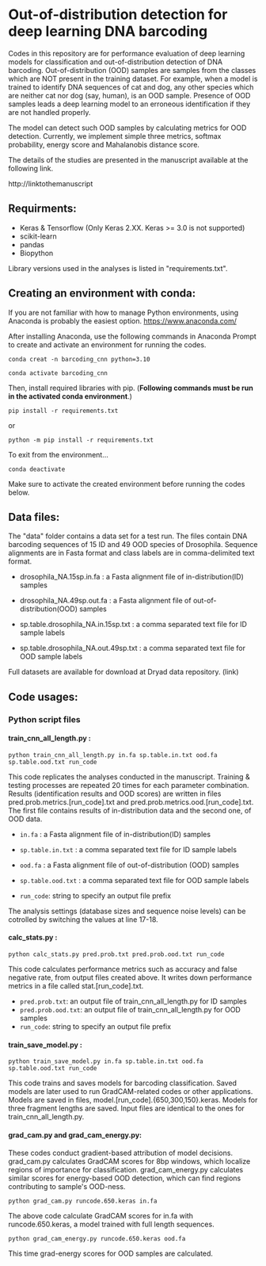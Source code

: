 # Out-of-distribution detection for deep learning DNA barcoding

Codes in this repository are for performance evaluation of deep learning models for classification and out-of-distribution detection of DNA barcoding. Out-of-distribution (OOD) samples are samples from the classes which are NOT present in the training dataset. For example, when a model is trained to identify DNA sequences of cat and dog, any other species which are neither cat nor dog (say, human), is an OOD sample. Presence of OOD samples leads a deep learning model to an erroneous identification if they are not handled properly. 

The model can detect such OOD samples by calculating metrics for OOD detection. Currently, we implement simple three metrics, softmax probability, energy score and Mahalanobis distance score.  

The details of the studies are presented in the manuscript available at the following link.

http://linktothemanuscript


## Requirments:
* Keras & Tensorflow (Only Keras 2.XX. Keras >= 3.0 is not supported)
* scikit-learn
* pandas
* Biopython 

Library versions used in the analyses is listed in "requirements.txt".

## Creating an environment with conda:
If you are not familiar with how to manage Python environments, using Anaconda is probably the easiest option.
https://www.anaconda.com/

After installing Anaconda, use the following commands in Anaconda Prompt to create and activate an environment for running the codes.

```
conda creat -n barcoding_cnn python=3.10 

conda activate barcoding_cnn
```

Then, install required libraries with pip.
(**Following commands must be run in the activated conda environment**.)
```
pip install -r requirements.txt
```
or 
```
python -m pip install -r requirements.txt
```
To exit from the environment...
```
conda deactivate 
```
Make sure to activate the created environment before running the codes below.

## Data files:
The "data" folder contains a data set for a test run. The files contain DNA barcoding sequences of 15 ID and 49 OOD species of Drosophila. Sequence alignments are in Fasta format and class labels are in comma-delimited text format.

- drosophila_NA.15sp.in.fa : a Fasta alignment file of in-distribution(ID) samples
- drosophila_NA.49sp.out.fa : a Fasta alignment file of out-of-distribution(OOD) samples

- sp.table.drosophila_NA.in.15sp.txt : a comma separated text file for ID sample labels
- sp.table.drosophila_NA.out.49sp.txt : a comma separated text file for OOD sample labels

Full datasets are available for download at Dryad data repository. (link)

## Code usages:
### Python script files
#### train_cnn_all_length.py :
```
python train_cnn_all_length.py in.fa sp.table.in.txt ood.fa sp.table.ood.txt run_code
```
This code replicates the analyses conducted in the manuscript. Training & testing processes are repeated 20 times for each parameter combination. Results (identification results and OOD scores) are written in files pred.prob.metrics.[run_code].txt and pred.prob.metrics.ood.[run_code].txt. The first file contains results of in-distribution data and the second one, of OOD data.

- `in.fa` : a Fasta alignment file of in-distribution(ID) samples
- `sp.table.in.txt` :  a comma separated text file for ID sample labels

- `ood.fa` : a Fasta alignment file of out-of-distribution (OOD) samples
- `sp.table.ood.txt` : a comma separated text file for OOD sample labels

- `run_code`: string to specify an output file prefix

The analysis settings (database sizes and sequence noise levels) can be cotrolled by switching the values at line 17-18. 

#### calc_stats.py :
```
python calc_stats.py pred.prob.txt pred.prob.ood.txt run_code
```
This code calculates performance metrics such as accuracy and false negative rate, from output files created above. It writes down performance metrics in a file called stat.[run_code].txt. 

- `pred.prob.txt`: an output file of train_cnn_all_length.py for ID samples
- `pred.prob.ood.txt`: an output file of train_cnn_all_length.py for OOD samples
- `run_code`: string to specify an output file prefix

#### train_save_model.py : 
```
python train_save_model.py in.fa sp.table.in.txt ood.fa sp.table.ood.txt run_code
```
This code trains and saves models for barcoding classification. Saved models are later used to run GradCAM-related codes or other applications. Models are saved in files, model.[run_code].{650,300,150}.keras. Models for three fragment lengths are saved.
Input files are identical to the ones for train_cnn_all_length.py.

#### grad_cam.py and grad_cam_energy.py:

These codes conduct gradient-based attribution of model decisions. grad_cam.py calculates GradCAM scores for 8bp windows, which localize regions of importance for classification. grad_cam_energy.py calculates similar scores for energy-based OOD detection, which can find regions contributing to sample's OOD-ness.
```
python grad_cam.py runcode.650.keras in.fa
```
The above code calculate GradCAM scores for in.fa with runcode.650.keras, a model trained with full length sequences.
```
python grad_cam_energy.py runcode.650.keras ood.fa
```
This time grad-energy scores for OOD samples are calculated. 



